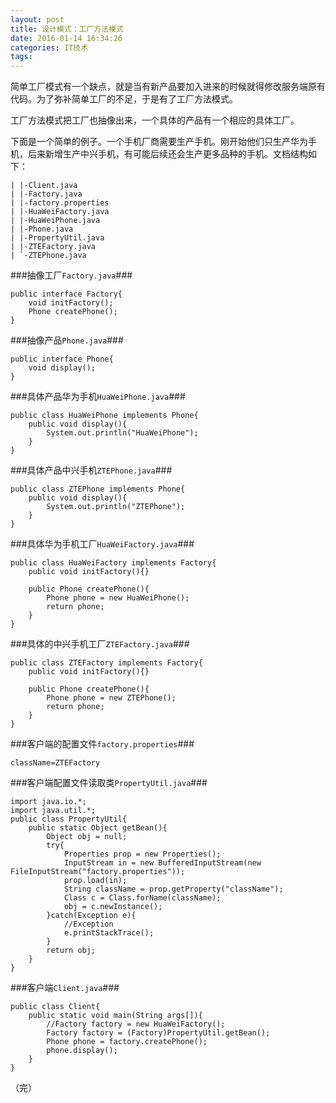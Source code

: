 ```yaml
---
layout: post
title: 设计模式：工厂方法模式
date: 2016-01-14 16:34:26
categories: IT技术
tags:
---
```


简单工厂模式有一个缺点，就是当有新产品要加入进来的时候就得修改服务端原有代码。为了弥补简单工厂的不足，于是有了工厂方法模式。

工厂方法模式把工厂也抽像出来，一个具体的产品有一个相应的具体工厂。

下面是一个简单的例子。一个手机厂商需要生产手机。刚开始他们只生产华为手机，后来新增生产中兴手机，有可能后续还会生产更多品种的手机。文档结构如下：

```
| |-Client.java
| |-Factory.java
| |-factory.properties
| |-HuaWeiFactory.java
| |-HuaWeiPhone.java
| |-Phone.java
| |-PropertyUtil.java
| |-ZTEFactory.java
| `-ZTEPhone.java
```

###抽像工厂`Factory.java`###

```
public interface Factory{
    void initFactory();
    Phone createPhone();
}
```

###抽像产品`Phone.java`###

```
public interface Phone{
    void display();
}
```

###具体产品华为手机`HuaWeiPhone.java`###

```
public class HuaWeiPhone implements Phone{
    public void display(){
        System.out.println("HuaWeiPhone");
    }
}
```

###具体产品中兴手机`ZTEPhone.java`###

```
public class ZTEPhone implements Phone{
    public void display(){
        System.out.println("ZTEPhone");
    }
}
```

###具体华为手机工厂`HuaWeiFactory.java`###

```
public class HuaWeiFactory implements Factory{
    public void initFactory(){}

    public Phone createPhone(){
        Phone phone = new HuaWeiPhone();
        return phone;
    }
}
```

###具体的中兴手机工厂`ZTEFactory.java`###

```
public class ZTEFactory implements Factory{
    public void initFactory(){}

    public Phone createPhone(){
        Phone phone = new ZTEPhone();
        return phone;
    }
}
```

###客户端的配置文件`factory.properties`###

```
className=ZTEFactory
```

###客户端配置文件读取类`PropertyUtil.java`###

```
import java.io.*;
import java.util.*;
public class PropertyUtil{
    public static Object getBean(){
        Object obj = null;
        try{
            Properties prop = new Properties();
            InputStream in = new BufferedInputStream(new FileInputStream("factory.properties"));
            prop.load(in);
            String className = prop.getProperty("className");
            Class c = Class.forName(className);
            obj = c.newInstance();
        }catch(Exception e){
            //Exception
            e.printStackTrace();
        }
        return obj;
    }
}
```

###客户端`Client.java`###

```
public class Client{
    public static void main(String args[]){
        //Factory factory = new HuaWeiFactory();
        Factory factory = (Factory)PropertyUtil.getBean();
        Phone phone = factory.createPhone();
        phone.display();
    }
}
```

（完）

